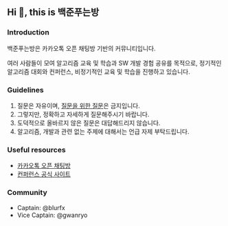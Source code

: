 ## Hi 👋, this is 백준푸는방

### Introduction

백준푸는방은 카카오톡 오픈 채팅방 기반의 커뮤니티입니다.

여러 사람들이 모여 알고리즘 교육 및 학습과 SW 개발 경험 공유를 목적으로, 정기적인 알고리즘 대회와 컨퍼런스, 비정기적인 교육 및 학습을 진행하고 있습니다.

### Guidelines

1. 질문은 자유이며, [질문을 위한 질문](https://dontasktoask.com/ko/)은 금지입니다.
2. 그렇지만, 정확하고 자세하게 질문해주시기 바랍니다.
3. 도덕적으로 올바르지 않은 질문은 대답해드리지 않습니다.
4. 알고리즘, 개발과 관련 없는 주제에 대해서는 언급 자제 부탁드립니다.

### Useful resources

* [카카오톡 오픈 채팅방](https://open.kakao.com/o/gDzaohI)
* [컨퍼런스 공식 사이트](https://bbconf.kr)

### Community

* Captain: @blurfx
* Vice Captain: @gwanryo
